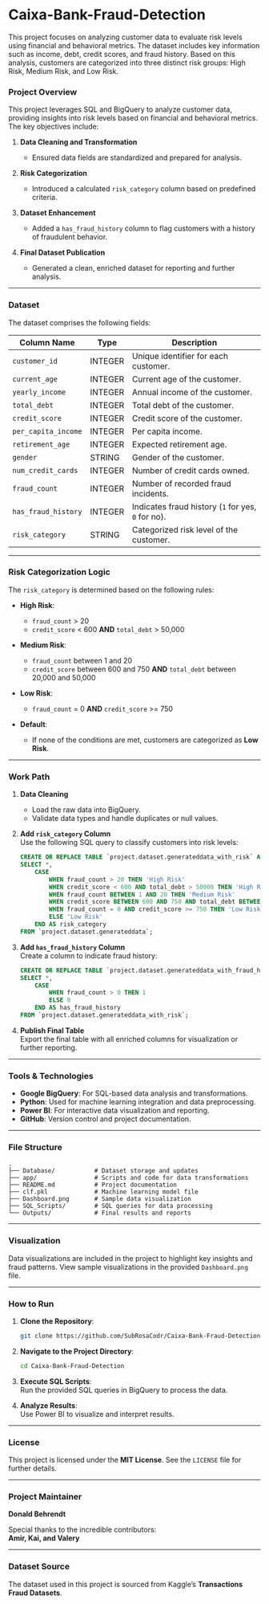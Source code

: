 
# Caixa-Bank-Fraud-Detection
This project focuses on analyzing customer data to evaluate risk levels using financial and behavioral metrics. The dataset includes key information such as income, debt, credit scores, and fraud history. Based on this analysis, customers are categorized into three distinct risk groups: High Risk, Medium Risk, and Low Risk.

### **Project Overview**

This project leverages SQL and BigQuery to analyze customer data, providing insights into risk levels based on financial and behavioral metrics. The key objectives include:

1. **Data Cleaning and Transformation**  
   - Ensured data fields are standardized and prepared for analysis.

2. **Risk Categorization**  
   - Introduced a calculated `risk_category` column based on predefined criteria.

3. **Dataset Enhancement**  
   - Added a `has_fraud_history` column to flag customers with a history of fraudulent behavior.

4. **Final Dataset Publication**  
   - Generated a clean, enriched dataset for reporting and further analysis.

---

### **Dataset**

The dataset comprises the following fields:

| **Column Name**       | **Type**    | **Description**                                              |
|-----------------------|-------------|--------------------------------------------------------------|
| `customer_id`         | INTEGER     | Unique identifier for each customer.                        |
| `current_age`         | INTEGER     | Current age of the customer.                                |
| `yearly_income`       | INTEGER     | Annual income of the customer.                              |
| `total_debt`          | INTEGER     | Total debt of the customer.                                 |
| `credit_score`        | INTEGER     | Credit score of the customer.                               |
| `per_capita_income`   | INTEGER     | Per capita income.                                          |
| `retirement_age`      | INTEGER     | Expected retirement age.                                    |
| `gender`              | STRING      | Gender of the customer.                                     |
| `num_credit_cards`    | INTEGER     | Number of credit cards owned.                               |
| `fraud_count`         | INTEGER     | Number of recorded fraud incidents.                         |
| `has_fraud_history`   | INTEGER     | Indicates fraud history (`1` for yes, `0` for no).          |
| `risk_category`       | STRING      | Categorized risk level of the customer.                     |

---

### **Risk Categorization Logic**

The `risk_category` is determined based on the following rules:

- **High Risk**:  
  - `fraud_count` > 20  
  - `credit_score` < 600 **AND** `total_debt` > 50,000  

- **Medium Risk**:  
  - `fraud_count` between 1 and 20  
  - `credit_score` between 600 and 750 **AND** `total_debt` between 20,000 and 50,000  

- **Low Risk**:  
  - `fraud_count` = 0 **AND** `credit_score` >= 750  

- **Default**:  
  - If none of the conditions are met, customers are categorized as **Low Risk**.

---

### **Work Path**

1. **Data Cleaning**  
   - Load the raw data into BigQuery.  
   - Validate data types and handle duplicates or null values.

2. **Add `risk_category` Column**  
   Use the following SQL query to classify customers into risk levels:

   ```sql
   CREATE OR REPLACE TABLE `project.dataset.generateddata_with_risk` AS
   SELECT *,
       CASE
           WHEN fraud_count > 20 THEN 'High Risk'
           WHEN credit_score < 600 AND total_debt > 50000 THEN 'High Risk'
           WHEN fraud_count BETWEEN 1 AND 20 THEN 'Medium Risk'
           WHEN credit_score BETWEEN 600 AND 750 AND total_debt BETWEEN 20000 AND 50000 THEN 'Medium Risk'
           WHEN fraud_count = 0 AND credit_score >= 750 THEN 'Low Risk'
           ELSE 'Low Risk'
       END AS risk_category
   FROM `project.dataset.generateddata`;
   ```

3. **Add `has_fraud_history` Column**  
   Create a column to indicate fraud history:

   ```sql
   CREATE OR REPLACE TABLE `project.dataset.generateddata_with_fraud_history` AS
   SELECT *,
       CASE
           WHEN fraud_count > 0 THEN 1
           ELSE 0
       END AS has_fraud_history
   FROM `project.dataset.generateddata_with_risk`;
   ```

4. **Publish Final Table**  
   Export the final table with all enriched columns for visualization or further reporting.

---

### **Tools & Technologies**

- **Google BigQuery**: For SQL-based data analysis and transformations.
- **Python**: Used for machine learning integration and data preprocessing.
- **Power BI**: For interactive data visualization and reporting.
- **GitHub**: Version control and project documentation.

---

### **File Structure**

```
.
├── Database/           # Dataset storage and updates
├── app/                # Scripts and code for data transformations
├── README.md           # Project documentation
├── clf.pkl             # Machine learning model file
├── Dashboard.png       # Sample data visualization
├── SQL_Scripts/        # SQL queries for data processing
└── Outputs/            # Final results and reports
```

---

### **Visualization**  
Data visualizations are included in the project to highlight key insights and fraud patterns. View sample visualizations in the provided `Dashboard.png` file.

---

### **How to Run**

1. **Clone the Repository**:  
   ```bash
   git clone https://github.com/SubRosaCodr/Caixa-Bank-Fraud-Detection.git
   ```

2. **Navigate to the Project Directory**:  
   ```bash
   cd Caixa-Bank-Fraud-Detection
   ```

3. **Execute SQL Scripts**:  
   Run the provided SQL queries in BigQuery to process the data.

4. **Analyze Results**:  
   Use Power BI to visualize and interpret results.

---

### **License**  
This project is licensed under the **MIT License**. See the `LICENSE` file for further details.

---

### **Project Maintainer**  
**Donald Behrendt**

Special thanks to the incredible contributors:  
**Amir, Kai, and Valery**

---

### **Dataset Source**  
The dataset used in this project is sourced from Kaggle’s **Transactions Fraud Datasets**.

